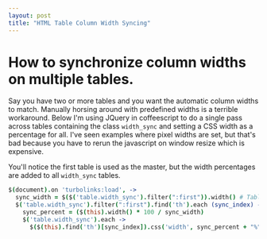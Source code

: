 ```yaml
---
layout: post
title: "HTML Table Column Width Syncing"
---
```




# How to synchronize column widths on multiple tables.

Say you have two or more tables and you want the automatic column widths to match.
Manually horsing around with predefined widths is a terrible workaround.
Below I'm using JQuery in coffeescript to do a single pass across tables 
containing the class `width_sync` and setting a CSS width as a percentage for all.
I've seen examples where pixel widths are set, but that's bad because you have
to rerun the javascript on window resize which is expensive. 

You'll notice the first table is used as the master, 
but the width percentages are added to all `width_sync` tables.  

```coffeescript
$(document).on 'turbolinks:load', ->
  sync_width = $($('table.width_sync').filter(":first")).width() # Table pixels
  $('table.width_sync').filter(":first").find('th').each (sync_index) ->
    sync_percent = ($(this).width() * 100 / sync_width)
    $('table.width_sync').each ->
      $($(this).find('th')[sync_index]).css('width', sync_percent + "%")

```
